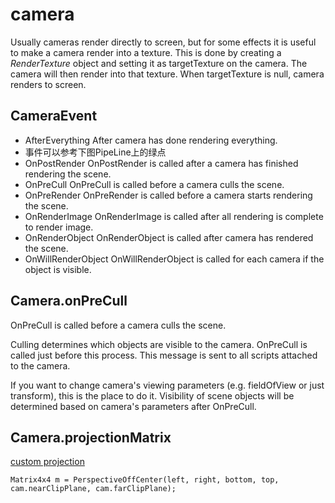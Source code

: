 # camera
Usually cameras render directly to screen, but for some effects it is useful to make a camera render into a texture. This is done by creating a *RenderTexture* object and setting it as targetTexture on the camera. The camera will then render into that texture. 
When targetTexture is null, camera renders to screen.
## CameraEvent
* AfterEverything	After camera has done rendering everything.
* 事件可以参考下图PipeLine上的绿点
* OnPostRender	OnPostRender is called after a camera has finished rendering the scene.
* OnPreCull	OnPreCull is called before a camera culls the scene.
* OnPreRender	OnPreRender is called before a camera starts rendering the scene.
* OnRenderImage	OnRenderImage is called after all rendering is complete to render image.
* OnRenderObject	OnRenderObject is called after camera has rendered the scene.
* OnWillRenderObject	OnWillRenderObject is called for each camera if the object is visible.

## Camera.onPreCull
OnPreCull is called before a camera culls the scene.

Culling determines which objects are visible to the camera. OnPreCull is called just before this process. 
This message is sent to all scripts attached to the camera.

If you want to change camera's viewing parameters (e.g. fieldOfView or just transform), 
this is the place to do it. Visibility of scene objects will be determined based on camera's parameters after OnPreCull.

## Camera.projectionMatrix
[custom projection](https://docs.unity3d.com/ScriptReference/Camera-projectionMatrix.html)
```
Matrix4x4 m = PerspectiveOffCenter(left, right, bottom, top, cam.nearClipPlane, cam.farClipPlane);
```
